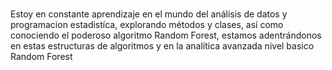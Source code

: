 # 
Estoy en constante aprendizaje en el mundo del análisis de datos y programacion estadistíca, explorando métodos y clases, así como conociendo el poderoso algoritmo Random Forest, estamos adentrándonos en estas estructuras de algoritmos y en la analítica avanzada nivel basico
Random Forest

